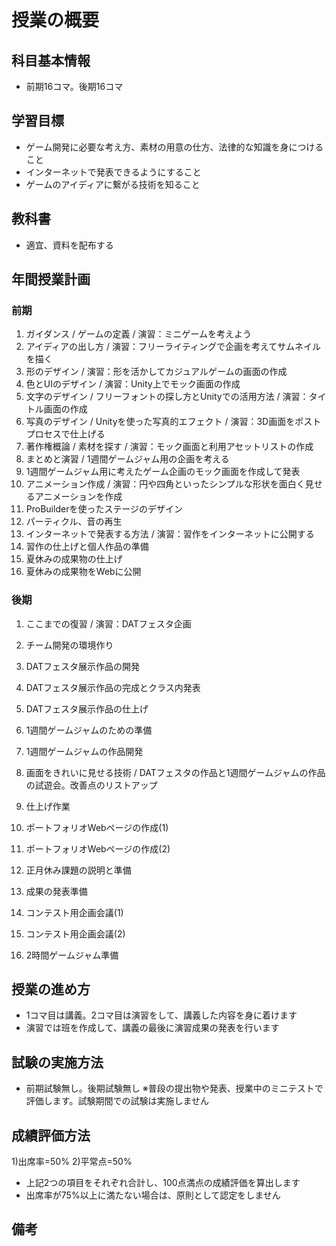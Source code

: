 #	授業の概要

## 科目基本情報
- 前期16コマ。後期16コマ

## 学習目標
- ゲーム開発に必要な考え方、素材の用意の仕方、法律的な知識を身につけること
- インターネットで発表できるようにすること
- ゲームのアイディアに繋がる技術を知ること

## 教科書
- 適宜、資料を配布する

## 年間授業計画
### 前期
1. ガイダンス / ゲームの定義 / 演習：ミニゲームを考えよう
2. アイディアの出し方 / 演習：フリーライティングで企画を考えてサムネイルを描く
3. 形のデザイン / 演習：形を活かしてカジュアルゲームの画面の作成
4. 色とUIのデザイン / 演習：Unity上でモック画面の作成
5. 文字のデザイン / フリーフォントの探し方とUnityでの活用方法 / 演習：タイトル画面の作成
6. 写真のデザイン / Unityを使った写真的エフェクト / 演習：3D画面をポストプロセスで仕上げる
7. 著作権概論 / 素材を探す / 演習：モック画面と利用アセットリストの作成
8. まとめと演習 / 1週間ゲームジャム用の企画を考える
9. 1週間ゲームジャム用に考えたゲーム企画のモック画面を作成して発表
10. アニメーション作成 / 演習：円や四角といったシンプルな形状を面白く見せるアニメーションを作成
11. ProBuilderを使ったステージのデザイン
12. パーティクル、音の再生
13. インターネットで発表する方法 / 演習：習作をインターネットに公開する
14. 習作の仕上げと個人作品の準備
15. 夏休みの成果物の仕上げ
16. 夏休みの成果物をWebに公開

### 後期
1. ここまでの復習 / 演習：DATフェスタ企画
2. チーム開発の環境作り
3. DATフェスタ展示作品の開発
4. DATフェスタ展示作品の完成とクラス内発表
5. DATフェスタ展示作品の仕上げ
6. 1週間ゲームジャムのための準備
7. 1週間ゲームジャムの作品開発
8. 画面をきれいに見せる技術 / DATフェスタの作品と1週間ゲームジャムの作品の試遊会。改善点のリストアップ
9. 仕上げ作業
10. ポートフォリオWebページの作成(1)
11. ポートフォリオWebページの作成(2)
12. 正月休み課題の説明と準備

13. 成果の発表準備
14. コンテスト用企画会議(1)
15. コンテスト用企画会議(2)
16. 2時間ゲームジャム準備

## 授業の進め方
- 1コマ目は講義。2コマ目は演習をして、講義した内容を身に着けます
- 演習では班を作成して、講義の最後に演習成果の発表を行います

## 試験の実施方法
- 前期試験無し。後期試験無し
※普段の提出物や発表、授業中のミニテストで評価します。試験期間での試験は実施しません

## 成績評価方法
1)出席率=50%
2)平常点=50%
- 上記2つの項目をそれぞれ合計し、100点満点の成績評価を算出します
- 出席率が75%以上に満たない場合は、原則として認定をしません

## 備考
